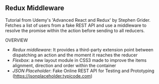## Redux Middleware

Tutorial from Udemy's 'Advanced React and Redux' by Stephen Grider. Fetches a list of users from a fake REST API and use a middleware to resolve the promise 
within the action before sending to all reducers.

OVERVIEW

* *Redux middleware*: It provides a third-party extension point between dispatching an action and the moment it reaches the reducer
* *Flexbox*: a new layout module in CSS3 made to improve the items alignment, direction and order within the container
* *JSON Placeholder*: Fake Online REST API for Testing and Prototyping (https://jsonplaceholder.typicode.com)